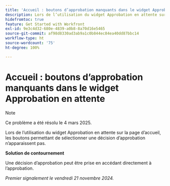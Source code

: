 ```yaml
---
title: 'Accueil : boutons d’approbation manquants dans le widget Approbation en attente'
description: Lors de l’utilisation du widget Approbation en attente sur la page d’accueil, les boutons permettant de sélectionner une décision d’approbation n’apparaissent pas.
hidefromtoc: true
feature: Get Started with Workfront
exl-id: 9e3c4d32-680e-4839-a0b8-8a70d16e5465
source-git-commit: af98d8330ad3ab9a1c0b844ec84ea40dd87bbc14
workflow-type: ht
source-wordcount: '75'
ht-degree: 100%

---
```


# Accueil : boutons d’approbation manquants dans le widget Approbation en attente


>[!NOTE]
>
>Ce problème a été résolu le 4 mars 2025.


Lors de l’utilisation du widget Approbation en attente sur la page d’accueil, les boutons permettant de sélectionner une décision d’approbation n’apparaissent pas.

**Solution de contournement**

Une décision d’approbation peut être prise en accédant directement à l’approbation.

_Premier signalement le vendredi 21 novembre 2024._
